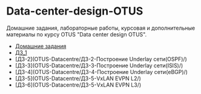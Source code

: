 # Data-center-design-OTUS
Домашние задания, лабораторные работы, курсовая и дополнительные материалы по курсу OTUS "Data center design OTUS".

- [Домашние задания](OTUS-Datacentre/)
- [ДЗ_1](ДЗ-1-Основы_проектирования_сети/)
- [ДЗ-2](OTUS-Datacentre/ДЗ-2-Построение Underlay сети(OSPF)/)
- [ДЗ-3](OTUS-Datacentre/ДЗ-3-Построение Underlay сети(ISIS)/)
- [ДЗ-4](OTUS-Datacentre/ДЗ-4-Построение Underlay сети(eBGP)/)
- [ДЗ-5](OTUS-Datacentre/ДЗ-5-VxLAN EVPN L2/)
- [ДЗ-6](OTUS-Datacentre/ДЗ-5-VxLAN EVPN L3/)
